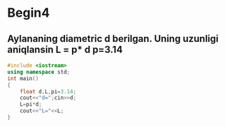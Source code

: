 # Begin4
## Aylananing diametric d berilgan. Uning uzunligi aniqlansin L = p* d p=3.14
```cpp
#include <iostream>
using namespace std;
int main()
{
	float d,L,pi=3.14;
	cout<<"d=";cin>>d;
	L=pi*d;
	cout<<"L="<<L;
}
```
